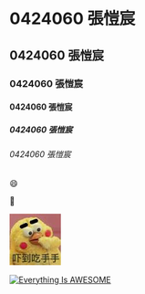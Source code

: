 # 0424060 張愷宸
## 0424060 張愷宸
### 0424060 張愷宸
#### 0424060 張愷宸
##### 0424060 張愷宸
###### 0424060 張愷宸

:smile:

:date:

![images.jpg](images.jpg "嚇到吃手手")

[![Everything Is AWESOME](https://img.www.youtube.com/watch?v=aArADxGiYy4.jpg)](https://www.youtube.com/watch?v=aArADxGiYy4 "Taylor Swift - Look What You Made Me Do ( cover by J.Fla )")
